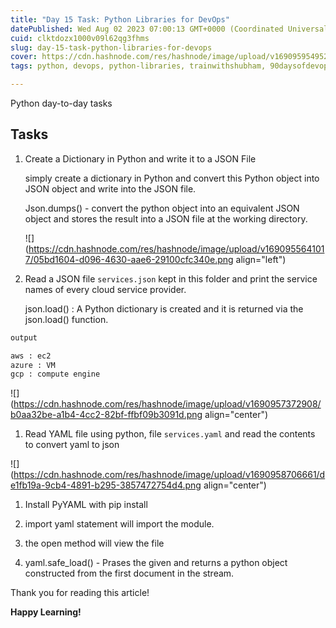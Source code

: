 ```yaml
---
title: "Day 15 Task: Python Libraries for DevOps"
datePublished: Wed Aug 02 2023 07:00:13 GMT+0000 (Coordinated Universal Time)
cuid: clktdozx1000v09l62qg3fhms
slug: day-15-task-python-libraries-for-devops
cover: https://cdn.hashnode.com/res/hashnode/image/upload/v1690959549521/64bdf852-16a3-481d-9cd8-4c6c20397da3.png
tags: python, devops, python-libraries, trainwithshubham, 90daysofdevops-chanllenge

---
```


Python day-to-day tasks

## Tasks

1. Create a Dictionary in Python and write it to a JSON File
    
    simply create a dictionary in Python and convert this Python object into JSON object and write into the JSON file.
    
    Json.dumps() - convert the python object into an equivalent JSON object and stores the result into a JSON file at the working directory.
    
    ![](https://cdn.hashnode.com/res/hashnode/image/upload/v1690955641017/05bd1604-d096-4630-aae6-29100cfc340e.png align="left")
    
2. Read a JSON file `services.json` kept in this folder and print the service names of every cloud service provider.
    
    json.load() : A Python dictionary is created and it is returned via the json.load() function.
    

```bash
output

aws : ec2
azure : VM
gcp : compute engine

```

![](https://cdn.hashnode.com/res/hashnode/image/upload/v1690957372908/b0aa32be-a1b4-4cc2-82bf-ffbf09b3091d.png align="center")

1. Read YAML file using python, file `services.yaml` and read the contents to convert yaml to json
    

![](https://cdn.hashnode.com/res/hashnode/image/upload/v1690958706661/de1fb19a-9cb4-4891-b295-3857472754d4.png align="center")

1. Install PyYAML with pip install
    
2. import yaml statement will import the module.
    
3. the open method will view the file
    
4. yaml.safe\_load() - Prases the given and returns a python object constructed from the first document in the stream.
    

Thank you for reading this article!

**Happy Learning!**